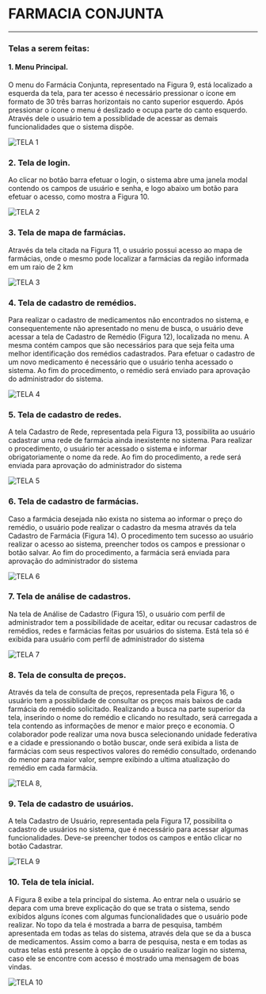 # FARMACIA CONJUNTA
***	
### Telas a serem feitas:

#### 1.	Menu Principal.

O menu do Farmácia Conjunta, representado na Figura 9, está localizado a
esquerda da tela, para ter acesso é necessário pressionar o ícone em formato de 
30
três barras horizontais no canto superior esquerdo. Após pressionar o ícone o menu
é deslizado e ocupa parte do canto esquerdo. Através dele o usuário tem a
possiblidade de acessar as demais funcionalidades que o sistema dispõe.

![TELA 1](img/tela1.png)
### 2. Tela de login.

Ao clicar no botão barra efetuar o login, o sistema abre uma janela modal
contendo os campos de usuário e senha, e logo abaixo um botão para efetuar o
acesso, como mostra a Figura 10.

![TELA 2](img/tela2.PNG)

### 3. Tela de mapa de farmácias.

Através da tela citada na Figura 11, o usuário possui acesso ao mapa de
farmácias, onde o mesmo pode localizar a farmácias da região informada em um
raio de 2 km

![TELA 3](img/tela3.PNG)
### 4. Tela de cadastro de remédios.

Para realizar o cadastro de medicamentos não encontrados no sistema, e
consequentemente não apresentado no menu de busca, o usuário deve acessar a
tela de Cadastro de Remédio (Figura 12), localizada no menu. A mesma contém
campos que são necessários para que seja feita uma melhor identificação dos
remédios cadastrados. Para efetuar o cadastro de um novo medicamento é
necessário que o usuário tenha acessado o sistema. Ao fim do procedimento, o
remédio será enviado para aprovação do administrador do sistema.

![TELA 4](img/tela4.PNG)
### 5. Tela de cadastro de redes.

A tela Cadastro de Rede, representada pela Figura 13, possibilita ao usuário
cadastrar uma rede de farmácia ainda inexistente no sistema. Para realizar o
procedimento, o usuário ter acessado o sistema e informar obrigatoriamente o nome
da rede. Ao fim do procedimento, a rede será enviada para aprovação do
administrador do sistema

![TELA 5](img/tela5.PNG)
### 6. Tela de cadastro de farmácias.

Caso a farmácia desejada não exista no sistema ao informar o preço do
remédio, o usuário pode realizar o cadastro da mesma através da tela Cadastro de
Farmácia (Figura 14). O procedimento tem sucesso ao usuário realizar o acesso ao
sistema, preencher todos os campos e pressionar o botão salvar. Ao fim do
procedimento, a farmácia será enviada para aprovação do administrador do sistema

![TELA 6](img/tela6.PNG)
### 7. Tela de análise de cadastros.

Na tela de Análise de Cadastro (Figura 15), o usuário com perfil de
administrador tem a possibilidade de aceitar, editar ou recusar cadastros de
remédios, redes e farmácias feitas por usuários do sistema. Está tela só é exibida
para usuário com perfil de administrador do sistema

![TELA 7](img/tela7.PNG)
### 8. Tela de consulta de preços.

Através da tela de consulta de preços, representada pela Figura 16, o
usuário tem a possiblidade de consultar os preços mais baixos de cada farmácia do
remédio solicitado. Realizando a busca na parte superior da tela, inserindo o nome
do remédio e clicando no resultado, será carregada a tela contendo as informações
de menor e maior preço e economia. O colaborador pode realizar uma nova busca
selecionando unidade federativa e a cidade e pressionando o botão buscar, onde
será exibida a lista de farmácias com seus respectivos valores do remédio
consultado, ordenando do menor para maior valor, sempre exibindo a ultima
atualização do remédio em cada farmácia.

![TELA 8](img/tela8.PNG),
### 9. Tela de cadastro de usuários.

A tela Cadastro de Usuário, representada pela Figura 17, possibilita o
cadastro de usuários no sistema, que é necessário para acessar algumas
funcionalidades. Deve-se preencher todos os campos e então clicar no botão
Cadastrar. 

![TELA 9](img/tela9.PNG)
### 10. Tela de tela ínicial.

A Figura 8 exibe a tela principal do sistema. Ao entrar nela o usuário se
depara com uma breve explicação do que se trata o sistema, sendo exibidos alguns
ícones com algumas funcionalidades que o usuário pode realizar. No topo da tela é
mostrada a barra de pesquisa, também apresentada em todas as telas do sistema,
através dela que se da a busca de medicamentos. Assim como a barra de pesquisa,
nesta e em todas as outras telas está presente à opção de o usuário realizar login no
sistema, caso ele se encontre com acesso é mostrado uma mensagem de boas
vindas.

![TELA 10](img/tela10.PNG)